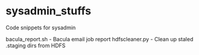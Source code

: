# sysadmin_stuffs
Code snippets for sysadmin

bacula_report.sh - Bacula email job report
hdfscleaner.py - Clean up staled .staging dirs from HDFS
